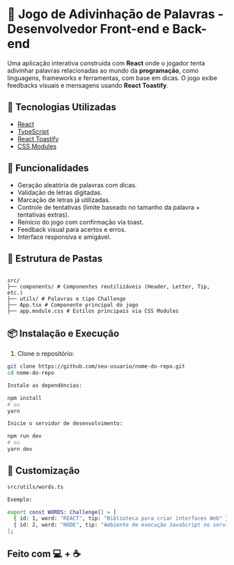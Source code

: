 # 🧠 Jogo de Adivinhação de Palavras - Desenvolvedor Front-end e Back-end

Uma aplicação interativa construída com **React** onde o jogador tenta adivinhar palavras relacionadas ao mundo da **programação**, como linguagens, frameworks e ferramentas, com base em dicas. O jogo exibe feedbacks visuais e mensagens usando **React Toastify**.

## 🚀 Tecnologias Utilizadas

- [React](https://reactjs.org/)
- [TypeScript](https://www.typescriptlang.org/)
- [React Toastify](https://fkhadra.github.io/react-toastify/)
- [CSS Modules](https://github.com/css-modules/css-modules)

## 🧩 Funcionalidades

- Geração aleatória de palavras com dicas.
- Validação de letras digitadas.
- Marcação de letras já utilizadas.
- Controle de tentativas (limite baseado no tamanho da palavra + tentativas extras).
- Reinício do jogo com confirmação via toast.
- Feedback visual para acertos e erros.
- Interface responsiva e amigável.

## 📂 Estrutura de Pastas

```

src/ 
├── components/ # Componentes reutilizáveis (Header, Letter, Tip, etc.) 
├── utils/ # Palavras e tipo Challenge 
├── App.tsx # Componente principal do jogo 
├── app.module.css # Estilos principais via CSS Modules

```

## 📦 Instalação e Execução

1. Clone o repositório:

```bash
git clone https://github.com/seu-usuario/nome-do-repo.git
cd nome-do-repo

Instale as dependências:

npm install
# ou
yarn 

Inicie o servidor de desenvolvimento:

npm run dev
# ou
yarn dev
```

## 🔧 Customização

```bash
src/utils/words.ts

Exemplo:

export const WORDS: Challenge[] = [
  { id: 1, word: "REACT", tip: "Biblioteca para criar interfaces Web" },
  { id: 2, word: "NODE", tip: "Ambiente de execução JavaScript no servidor" },
];

```

## Feito com 💻 + ☕